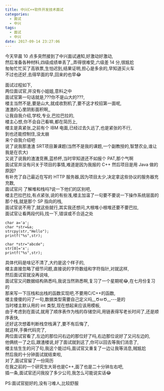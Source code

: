 ```yaml
---
title: 中兴C++软件开发技术面试
categories:
  - 面试
  - 中兴
tags:
  - 面试
  - 中兴
date: 2017-09-14 23:27:06
---
```


今天早晨 10 点多突然接到了中兴面试通知,好激动好激动,<br>
然后准备各种材料,四级成绩单丢了,,弄得很难受,六级差 14 分,很尴尬<br>
匆匆忙忙买了高铁票,生怕迟到,结果证明,担心是多余的,早知道买火车<br>
不过也还好,去得早面的早,回来的也早😂<br>

面试过程如下,<br>
两位面试官,并没有小姐姐,意料之中<br>
面试官第一句话就是,???你不是山大的???,<br>
楼主当然不是,要是山大,就成收割机了,要不这才校招第一面呢,<br>
渣渣的心里阴影面积啊,,<br>
让我自我介绍,学校,专业,巴拉巴拉的,<br>
楼主心想,你不会自己看嘛,都在简历上,<br>
楼主是真紧张,之前有个 IBM 电面,已经过去久远了,也是紧张的不行,<br>
到也还能控制住,没太崩<br>
来个自我介绍吧<br>
说了说我那渣渣 SRT项目兼课题(当然不是我的课题,一个副教授的,智慧农业,谁让我是在农大)<br>
又说了说我的渣渣竞赛,蓝桥杯,当时早知道还不如报个 PAT,那个气啊<br>
面试官并没有问关于项目的事情,难道是因为我报的 C++ 然后项目是用 Java 做的原因?<br>
有补充了自己最近在写的 HTTP 服务器,因为项目太少,决定拿这些协议的服务器充充数,<br>
面试官问 了解堆和栈吗?说一下他们的区别吧,<br>
楼主巴拉巴拉,有点紧张,说的有些浅,楼主加温了一句要不要说一下操作系统层面的那个栈,就是那个 SP 指向的栈,<br>
面试官说不用了,就这些就行,其实我还想问,大根堆小根堆还要不要巴拉,<br>
面试官让看两段代码,找一下,错误或不合适之处<br>

```
char a='a';
char *str=&a;
strcpy(str,"Hello");
printf("%s",str);
```
```
char *str="abcde";
str[0]='x';
printf("%s",str);
```

具体代码是啥记不清了,大约是这个样子的,<br>
楼主直接忽略了细节问题,直接说的字符数组和字符指针,对就这样,<br>
然后面试官就没再说啥,<br>
面试官又问数据结构熟悉吗,我说当然熟悉啊,复习了一个星期呢😂,在七月份复习的<br>
那来写一下压栈和出栈的函数实现吧,不要用C/C++的函数,<br>
楼主傻傻的问了一句,数据类型需要自己定义吗,,,ԾㅂԾ,,,---是的<br>
当时楼主默认用的 int 类型,现在想起来应该用模板,<br>
由于考虑到在面试,就用了顺序表作为栈的存储空间,用链表得写老长时间了,还是顺序表快,<br>
还好这次想着判断栈空栈满了,要不有后悔了,<br>
就这样,手撕代码完了,<br>
两位面试官看了,左边的那位问右边的那位好了吗,右边那位说好了又问左边的,<br>
他俩统一了之后,跟渣楼说,好了面试就到这了,你可以回去等我们消息了,<br>
楼主怯生生的问了句,我这个能过吗,面试官又重复了一边让我等消息,贼尴尬<br>
然后我的十分钟面试就结束啦,<br>
对了,面试官留了一份简历<br>
在我之前的一个研究生大哥也是C++,面了也是二十分钟左右吧,<br>
插一条,面试官还问我投了多少公司,我怎么可能说实话😂<br>

PS:面试官挺好的,没有刁难人,比较舒服